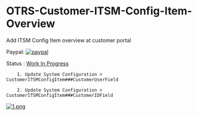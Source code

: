 # OTRS-Customer-ITSM-Config-Item-Overview
Add ITSM Config Item overview at customer portal
  
Paypal: [![paypal](https://www.paypalobjects.com/en_US/i/btn/btn_donateCC_LG.gif)](https://paypal.me/MohdAzfar?locale.x=en_US)      

  
Status : [Work In Progress](https://github.com/mo-azfar/OTRS-Customer-ITSM-Config-Item-Overview/projects/1)  
  
		1. Update System Configuration > CustomerITSMConfigItem###CustomerUserField  
  
		2. Update System Configuration > CustomerITSMConfigItem###CustomerIDField  

		
[![1.png](https://i.postimg.cc/L4D3rnXG/1.png)](https://postimg.cc/t7166RFz)